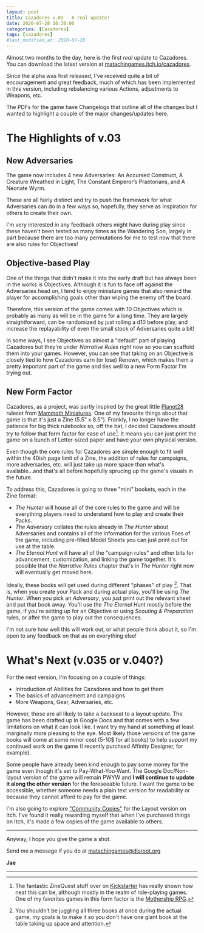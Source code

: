 ```yaml
---
layout: post
title: Cazadores v.03 - A real update!
date: 2020-07-28 16:30:00
categories: [Cazadores]
tags: [cazadores]
#last_modified_at: 2020-07-28
---
```

Almost two months to the day, here is the first *real* update to Cazadores. You can download the latest version at [matachingames.itch.io/cazadores](https://matachingames.itch.io/cazadores). 

Since the alpha was first released, I've received quite a bit of encouragement and great feedback, much of which has been implemented in this version, including rebalancing various Actions, adjustments to Weapons, etc. 

The PDFs for the game have Changelogs that outline all of the changes but I wanted to highlight a couple of the major changes/updates here.

# The Highlights of v.03
## New Adversaries
The game now includes 4 new Adversaries: An Accursed Construct, A Creature Wreathed in Light, The Constant Emperor’s Praetorians, and A Neonate Wyrm.

These are all fairly distinct and try to push the framework for what Adversaries can do in a few ways so, hopefully, they serve as inspiration for others to create their own. 

I'm very interested in any feedback others might have during play since these haven't been tested as many times as the Wandering Son, largely in part because there are too many permutations for me to test now that there are also rules for Objectives! 

## Objective-based Play
One of the things that didn't make it into the early draft but has always been in the works is Objectives. Although it is fun to face off against the Adversaries head on, I tend to enjoy miniature games that also reward the player for accomplishing goals other than wiping the enemy off the board.

Therefore, this version of the game comes with 10 Objectives which is probably as many as will be in the game for a long time. They are largely straightforward, can be randomized by just rolling a d10 before play, and increase the replayability of even the small stock of Adversaries quite a bit!

In some ways, I see Objectives as almost a "default" part of playing Cazadores but they're under *Narrative Rules* right now so you can scaffold them into your games. However, you can see that taking on an Objective is closely tied to how Cazadores earn (or lose) Renown, which makes them a pretty important part of the game and ties well to a new Form Factor I'm trying out.

## New Form Factor
Cazadores, as a project, was partly inspired by the great little [Planet28](https://www.wargamevault.com/product/307469/Planet-28--Simple-narrative-skirmish-rules) ruleset from [Mammoth Miniatures](https://mammoth-miniatures.onlineweb.shop/). One of my favourite things about that game is that it's just a Zine (5.5" x 8.5"). Frankly, I no longer have the patience for big thick rulebooks so, off the bat, I decided Cazadores should try to follow that form factor for ease of use[^1]. It means you can just print the game on a bunch of Letter-sized paper and have your own physical version.

Even though the core rules for Cazadores are simple enough to fit well within the 40ish page limit of a Zine, the addition of rules for campaigns, more adversaries, etc. will just take up more space than what's available...and that's all before hopefully sprucing up the game's visuals in the future. 

To address this, Cazadores is going to three "mini" bookets, each in the Zine format:
- *The Hunter* will house all of the core rules to the game and will be everything players need to understand how to play and create their Packs.
- *The Adversary* collates the rules already in *The Hunter* about Adversaries and contains all of the information for the various Foes of the game, including pre-filled Model Sheets you can just print out for use at the table.
- *The Eternal Hunt* will have all of the "campaign rules" and other bits for advancement, customization, and linking the game together. It's possible that the *Narrative Rules* chapter that's in *The Hunter* right now will eventually get moved here.

Ideally, these books will get used during different "phases" of play [^2]. That is, when you create your Pack and during actual play, you'll be using *The Hunter*. When you pick an *Adversary*, you just print out the relevant sheet and put that book away. You'll use the *The Eternal Hunt* mostly before the game, if you're setting up for an Objective or using *Scouting & Preparation* rules, or after the game to play out the consequences. 

I'm not sure how well this will work out, or what people think about it, so I'm open to any feedback on that as on everything else!

# What's Next (v.035 or v.040?)
For the next version, I'm focusing on a couple of things:
- Introduction of Abilities for Cazadores and how to get them
- The basics of advancement and campaigns
- More Weapons, Gear, Adversaries, etc.

However, these are all likely to take a backseat to a layout update. The game has been drafted up in Google Docs and that comes with a few limitations on what it can look like. I want try my hand at something at least marginally more pleasing to the eye. Most likely those versions of the game books will come at some minor cost (5-10$ for all books) to help support my continued work on the game (I recently purchsed Affinity Designer, for example).

Some people have already been kind enough to pay some money for the game even though it's set to Pay-What-You-Want. The Google Doc/Non-layout version of the game will remain PWYW and **I will continue to update it along the other version** for the foreseeable future. I want the game to be accessible, whether someone needs a plain text version for readability or because they cannot afford to pay for the game. 

I'm also going to explore ["Community Copies"](http://berdan.ca/andy/community-accessibility-on-itchio) for the Layout version on Itch. I've found it really rewarding myself that when I've purchased things on Itch, it's made a few copies of the game available to others.

---
Anyway, I hope you give the game a shot. 

Send me a message if you do at [matachingames@disroot.org](mailto:matachingames@disroot.org)

**Jae**

***
[^1]: The fantastic ZineQuest stuff over on [Kickstarter](https://www.kickstarter.com/zine-quest) has really shown how neat this can be, although mostly in the realm of role-playing games. One of my favorites games in this form factor is the [Mothership RPG](https://tuesdayknightgames.itch.io/mothership-players-survival-guide). 

[^2]: You shouldn't be juggling all three books at once during the actual game, my goals is to make it so you don't have one giant book at the table taking up space and attention. 